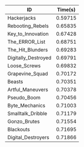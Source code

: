 |ID|Time(s)|
|-|-|
|Hackerjacks|0.59715|
|Rebooting_Rebels|0.65835|
|Key_to_Innovation|0.67428|
|The_ERROR_List|0.68751|
|The_Hit_Blunders|0.69283|
|Digitally_Destroyed|0.69791|
|Loose_Screws|0.69832|
|Grapevine_Squad|0.70172|
|Beasts|0.70351|
|Artful_Maneuvers|0.70378|
|Pseudo_Boom|0.70456|
|Byte_Mechanics|0.71003|
|Smalltalk_Dribble|0.71179|
|Gonzo_Brutes|0.71554|
|Blackouts|0.71695|
|Digital_Destroyers|0.71866|
